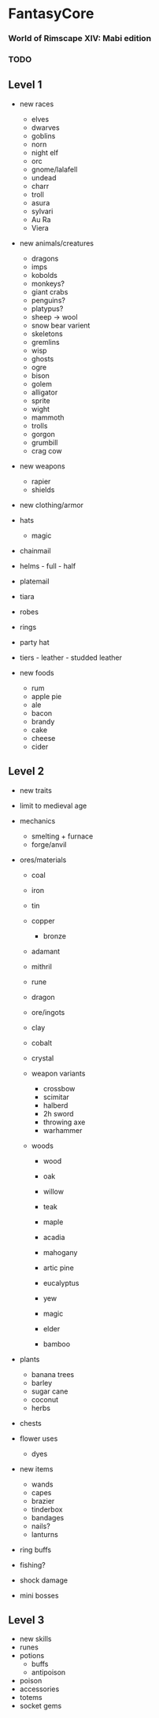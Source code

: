 # FantasyCore

### World of Rimscape XIV: Mabi edition

### TODO ###

  ## Level 1 ##
  - new races
    - elves
    - dwarves
    - goblins
    - norn
    - night elf
    - orc
    - gnome/lalafell
    - undead
    - charr
    - troll
    - asura
    - sylvari
    - Au Ra
    - Viera
    
  
  - new animals/creatures
    - dragons
    - imps
    - kobolds
    - monkeys?
    - giant crabs
    - penguins?
    - platypus?
    - sheep -> wool
    - snow bear varient
    - skeletons
    - gremlins
    - wisp
    - ghosts
    - ogre
    - bison
    - golem
    - alligator
    - sprite
    - wight
    - mammoth
    - trolls
    - gorgon
    - grumbill
    - crag cow
    
  - new weapons
    - rapier
    - shields
  
  - new clothing/armor
   - hats
     - magic
   - chainmail
   - helms
    - full
    - half
   - platemail
   - tiara
   - robes
   - rings
   - party hat
    
   - tiers
    - leather
    - studded leather
    
      
  - new foods
    - rum
    - apple pie
    - ale
    - bacon
    - brandy
    - cake
    - cheese
    - cider
    
  
  ## Level 2 ##
  - new traits
  
  - limit to medieval age
  
  - mechanics
    - smelting + furnace
    - forge/anvil
  
  - ores/materials
    - coal
    - iron 
    - tin
    - copper
      - bronze
    - adamant
    - mithril
    - rune
    - dragon
    - ore/ingots
    - clay
    - cobalt
    - crystal
    
    - weapon variants
      - crossbow
      - scimitar
      - halberd
      - 2h sword
      - throwing axe
      - warhammer
    
    - woods
      - wood
      - oak
      - willow
      - teak
      - maple
      - acadia
      - mahogany
      - artic pine
      - eucalyptus
      - yew
      - magic
      - elder
      
      - bamboo
      
  - plants
    - banana trees
    - barley
    - sugar cane
    - coconut
    - herbs
  
  - chests
  
  - flower uses
    - dyes
  
  - new items
    - wands
    - capes
    - brazier
    - tinderbox
    - bandages
    - nails?
    - lanturns
  
  - ring buffs
  
  - fishing?
  
  - shock damage
  
  - mini bosses
  
  
  ## Level 3 ##
  - new skills
  - runes
  - potions
    - buffs
    - antipoison
  - poison
  - accessories
  - totems
  - socket gems

